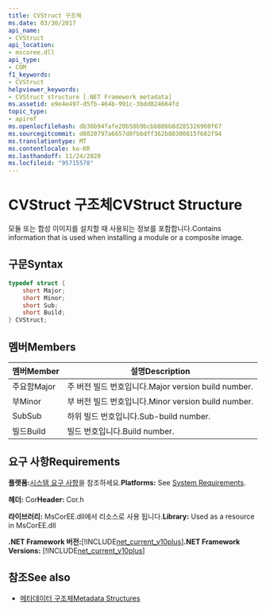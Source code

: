 ```yaml
---
title: CVStruct 구조체
ms.date: 03/30/2017
api_name:
- CVStruct
api_location:
- mscoree.dll
api_type:
- COM
f1_keywords:
- CVStruct
helpviewer_keywords:
- CVStruct structure [.NET Framework metadata]
ms.assetid: e9e4e497-d5fb-464b-991c-3bdd824664fd
topic_type:
- apiref
ms.openlocfilehash: db36b94fafe20b58b9bcbb886b8d285326960f67
ms.sourcegitcommit: d8020797a6657d0fbbdff362b80300815f682f94
ms.translationtype: MT
ms.contentlocale: ko-KR
ms.lasthandoff: 11/24/2020
ms.locfileid: "95715578"
---
```

# <a name="cvstruct-structure"></a><span data-ttu-id="9a690-102">CVStruct 구조체</span><span class="sxs-lookup"><span data-stu-id="9a690-102">CVStruct Structure</span></span>

<span data-ttu-id="9a690-103">모듈 또는 합성 이미지를 설치할 때 사용되는 정보를 포함합니다.</span><span class="sxs-lookup"><span data-stu-id="9a690-103">Contains information that is used when installing a module or a composite image.</span></span>  
  
## <a name="syntax"></a><span data-ttu-id="9a690-104">구문</span><span class="sxs-lookup"><span data-stu-id="9a690-104">Syntax</span></span>  
  
```cpp  
typedef struct {  
    short Major;  
    short Minor;  
    short Sub;  
    short Build;  
} CVStruct;  
```  
  
## <a name="members"></a><span data-ttu-id="9a690-105">멤버</span><span class="sxs-lookup"><span data-stu-id="9a690-105">Members</span></span>  
  
|<span data-ttu-id="9a690-106">멤버</span><span class="sxs-lookup"><span data-stu-id="9a690-106">Member</span></span>|<span data-ttu-id="9a690-107">설명</span><span class="sxs-lookup"><span data-stu-id="9a690-107">Description</span></span>|  
|------------|-----------------|  
|<span data-ttu-id="9a690-108">주요함</span><span class="sxs-lookup"><span data-stu-id="9a690-108">Major</span></span>|<span data-ttu-id="9a690-109">주 버전 빌드 번호입니다.</span><span class="sxs-lookup"><span data-stu-id="9a690-109">Major version build number.</span></span>|  
|<span data-ttu-id="9a690-110">부</span><span class="sxs-lookup"><span data-stu-id="9a690-110">Minor</span></span>|<span data-ttu-id="9a690-111">부 버전 빌드 번호입니다.</span><span class="sxs-lookup"><span data-stu-id="9a690-111">Minor version build number.</span></span>|  
|<span data-ttu-id="9a690-112">Sub</span><span class="sxs-lookup"><span data-stu-id="9a690-112">Sub</span></span>|<span data-ttu-id="9a690-113">하위 빌드 번호입니다.</span><span class="sxs-lookup"><span data-stu-id="9a690-113">Sub-build number.</span></span>|  
|<span data-ttu-id="9a690-114">빌드</span><span class="sxs-lookup"><span data-stu-id="9a690-114">Build</span></span>|<span data-ttu-id="9a690-115">빌드 번호입니다.</span><span class="sxs-lookup"><span data-stu-id="9a690-115">Build number.</span></span>|  
  
## <a name="requirements"></a><span data-ttu-id="9a690-116">요구 사항</span><span class="sxs-lookup"><span data-stu-id="9a690-116">Requirements</span></span>  

 <span data-ttu-id="9a690-117">**플랫폼:**[시스템 요구 사항](../../get-started/system-requirements.md)을 참조하세요.</span><span class="sxs-lookup"><span data-stu-id="9a690-117">**Platforms:** See [System Requirements](../../get-started/system-requirements.md).</span></span>  
  
 <span data-ttu-id="9a690-118">**헤더:** Cor</span><span class="sxs-lookup"><span data-stu-id="9a690-118">**Header:** Cor.h</span></span>  
  
 <span data-ttu-id="9a690-119">**라이브러리:** MsCorEE.dll에서 리소스로 사용 됩니다.</span><span class="sxs-lookup"><span data-stu-id="9a690-119">**Library:** Used as a resource in MsCorEE.dll</span></span>  
  
 <span data-ttu-id="9a690-120">**.NET Framework 버전:**[!INCLUDE[net_current_v10plus](../../../../includes/net-current-v10plus-md.md)]</span><span class="sxs-lookup"><span data-stu-id="9a690-120">**.NET Framework Versions:** [!INCLUDE[net_current_v10plus](../../../../includes/net-current-v10plus-md.md)]</span></span>  
  
## <a name="see-also"></a><span data-ttu-id="9a690-121">참조</span><span class="sxs-lookup"><span data-stu-id="9a690-121">See also</span></span>

- [<span data-ttu-id="9a690-122">메타데이터 구조체</span><span class="sxs-lookup"><span data-stu-id="9a690-122">Metadata Structures</span></span>](metadata-structures.md)
